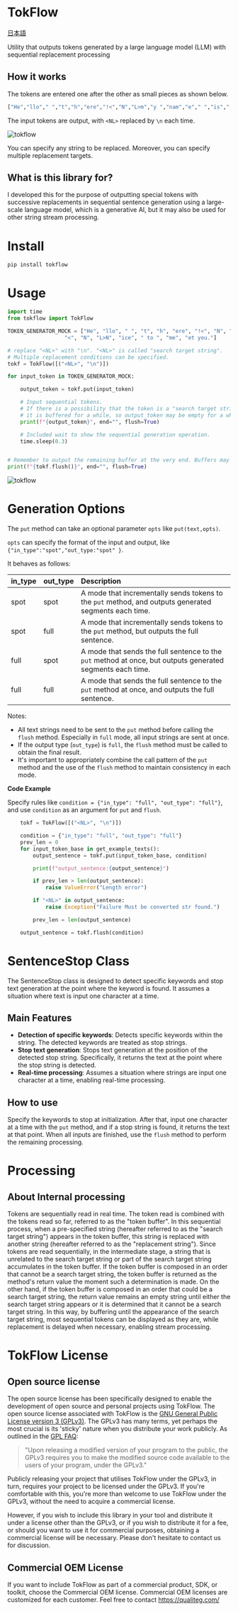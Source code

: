 # TokFlow

[&#26085;&#26412;&#35486;](https://github.com/riversun/TokFlow/blob/main/README_ja.md)



Utility that outputs tokens generated by a large language model (LLM) with sequential replacement processing

## How it works

The tokens are entered one after the other as small pieces as shown below.

```python
["He","llo"," ","t","h","ere","!<","N","L>m","y ","nam","e"," ","is"," tokfl","ow.","<","N","L>N","ice"," to ","me","et you."]
```

The input tokens are output, with `<NL>` replaced by `\n` each time.


![tokflow](https://github.com/riversun/TokFlow/assets/11747460/85f497bd-cf51-41d9-aaf5-ad5420f42b6a)


You can specify any string to be replaced.
Moreover, you can specify multiple replacement targets.

## What is this library for?

I developed this for the purpose of outputting special tokens with successive replacements in sequential sentence generation using a large-scale language model, which is a generative AI, but it may also be used for other string stream processing.

# Install

```
pip install tokflow
```

# Usage

```python
import time
from tokflow import TokFlow

TOKEN_GENERATOR_MOCK = ["He", "llo", " ", "t", "h", "ere", "!<", "N", "L>m", "y ", "nam", "e", " ", "is", " tokfl", "ow.",
                  "<", "N", "L>N", "ice", " to ", "me", "et you."]

# replace "<NL>" with "\n". "<NL>" is called "search target string".
# Multiple replacement conditions can be specified.
tokf = TokFlow([("<NL>", "\n")])

for input_token in TOKEN_GENERATOR_MOCK:

    output_token = tokf.put(input_token)

    # Input sequential tokens.
    # If there is a possibility that the token is a "search target string",
    # it is buffered for a while, so output_token may be empty for a while.
    print(f"{output_token}", end="", flush=True)

    # Included wait to show the sequential generation operation.
    time.sleep(0.3)


# Remember to output the remaining buffer at the very end. Buffers may be empty characters.
print(f"{tokf.flush()}", end="", flush=True)

```


![tokflow](https://github.com/riversun/TokFlow/assets/11747460/85f497bd-cf51-41d9-aaf5-ad5420f42b6a)

# Generation Options

The `put` method can take an optional parameter `opts` like `put(text,opts)`.

`opts` can specify the format of the input and output, like `{"in_type":"spot","out_type:"spot" }`.

It behaves as follows:

| in_type  | out_type | Description                                    |
| :------- | :------- | :---------------------------------------------- |
| spot     | spot     | A mode that incrementally sends tokens to the `put` method, and outputs generated segments each time. |
| spot     | full     | A mode that incrementally sends tokens to the `put` method, but outputs the full sentence. |
| full     | spot     | A mode that sends the full sentence to the `put` method at once, but outputs generated segments each time. |
| full     | full     | A mode that sends the full sentence to the `put` method at once, and outputs the full sentence. |

Notes:
- All text strings need to be sent to the `put` method before calling the `flush` method. Especially in `full` mode, all input strings are sent at once.
- If the output type (`out_type`) is `full`, the `flush` method must be called to obtain the final result.
- It's important to appropriately combine the call pattern of the `put` method and the use of the `flush` method to maintain consistency in each mode.

**Code Example**

Specify rules like `condition = {"in_type": "full", "out_type": "full"}`, and use `condition` as an argument for `put` and `flush`.

```python
    tokf = TokFlow([("<NL>", "\n")])

    condition = {"in_type": "full", "out_type": "full"}
    prev_len = 0
    for input_token_base in get_example_texts():
        output_sentence = tokf.put(input_token_base, condition)

        print(f"output_sentence:{output_sentence}")

        if prev_len > len(output_sentence):
            raise ValueError("Length error")

        if "<NL>" in output_sentence:
            raise Exception("Failure Must be converted str found.")

        prev_len = len(output_sentence)

    output_sentence = tokf.flush(condition)
```


# SentenceStop Class

The SentenceStop class is designed to detect specific keywords and stop text generation at the point where the keyword is found. It assumes a situation where text is input one character at a time.

## Main Features

- **Detection of specific keywords**: Detects specific keywords within the string. The detected keywords are treated as stop strings.
- **Stop text generation**: Stops text generation at the position of the detected stop string. Specifically, it returns the text at the point where the stop string is detected.
- **Real-time processing**: Assumes a situation where strings are input one character at a time, enabling real-time processing.

## How to use

Specify the keywords to stop at initialization. After that, input one character at a time with the `put` method, and if a stop string is found, it returns the text at that point. When all inputs are finished, use the `flush` method to perform the remaining processing.





# Processing

## About Internal processing

Tokens are sequentially read in real time.
The token read is combined with the tokens read so far, referred to as the "token buffer".
In this sequential process, when a pre-specified string (hereafter referred to
as the "search target string") appears in the token buffer,
this string is replaced with another string (hereafter referred to as the "replacement string").
Since tokens are read sequentially, in the intermediate stage,
a string that is unrelated to the search target string or part of the search target string accumulates
in the token buffer. If the token buffer is composed in an order that cannot be a search target string,
the token buffer is returned as the method's return value the moment such a determination is made.
On the other hand, if the token buffer is composed in an order that could be a search target string,
the return value remains an empty string until either the search target string appears or
it is determined that it cannot be a search target string.
In this way, by buffering until the appearance of the search target string,
most sequential tokens can be displayed as they are, while replacement is delayed when necessary,
enabling stream processing.

# TokFlow License

## Open source license

The open source license has been specifically designed to enable the development of open source and personal projects using TokFlow. The open source license associated with TokFlow is the [GNU General Public License version 3 (GPLv3)](https://www.gnu.org/licenses/gpl-3.0.html). 
The GPLv3 has many terms, yet perhaps the most crucial is its 'sticky' nature when you distribute your work publicly. 
As outlined in the [GPL FAQ](https://www.gnu.org/licenses/gpl-faq.html):

> "Upon releasing a modified version of your program to the public, the GPLv3 requires you to make the modified source code available to the users of your program, under the GPLv3."

Publicly releasing your project that utilises TokFlow under the GPLv3, in turn, 
requires your project to be licensed under the GPLv3. 
If you're comfortable with this, you're more than welcome to use TokFlow under the GPLv3, 
without the need to acquire a commercial license.

However, if you wish to include this library in your tool and distribute it under a license other than the GPLv3, 
or if you wish to distribute it for a fee, 
or should you want to use it for commercial purposes, 
obtaining a commercial license will be necessary. 
Please don't hesitate to contact us for discussion.

## Commercial OEM License

If you want to include TokFlow as part of a commercial product, SDK, or toolkit, 
choose the Commercial OEM license. 
Commercial OEM licenses are customized for each customer. 
Feel free to contact 
https://qualiteg.com/



